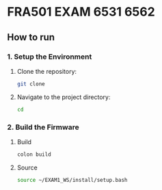 # FRA501 EXAM 6531 6562
## How to run
### 1. Setup the Environment
1. Clone the repository:
    ```sh
    git clone 
    ```
2. Navigate to the project directory:
    ```sh
    cd 
    ```
### 2. Build the Firmware
1. Build
    ```sh
    colon build
    ``` 
2. Source
   ```sh
   source ~/EXAM1_WS/install/setup.bash 
   ```
